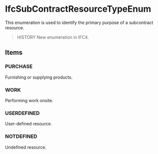 # IfcSubContractResourceTypeEnum

This enumeration is used to identify the primary purpose of a subcontract resource.

> HISTORY New enumeration in IFC4.

## Items

### PURCHASE
Furnishing or supplying products.

### WORK
Performing work onsite.

### USERDEFINED
User-defined resource.

### NOTDEFINED
Undefined resource.
